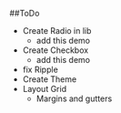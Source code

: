 ##ToDo
- Create Radio in lib
    - add this demo
- Create Checkbox
    - add this demo
- fix Ripple
- Create Theme
- Layout Grid
    - Margins and gutters